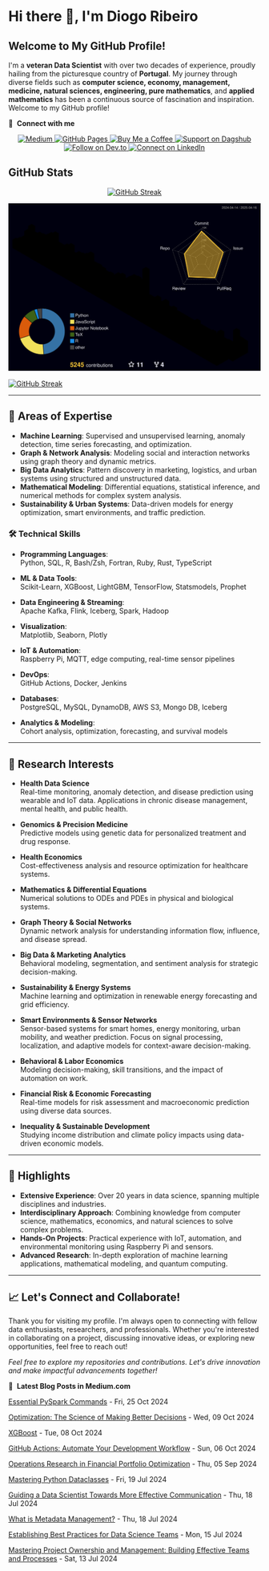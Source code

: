 # Hi there 👋, I'm Diogo Ribeiro

## Welcome to My GitHub Profile!

I'm a **veteran Data Scientist** with over two decades of experience, proudly hailing from the picturesque country of **Portugal**. My journey through diverse fields such as **computer science, economy, management, medicine, natural sciences, engineering, pure mathematics**, and **applied mathematics** has been a continuous source of fascination and inspiration. Welcome to my GitHub profile!

🔗 &nbsp;**Connect with me**

<div align="center">
  <a href="https://medium.com/@neverforget-1975">
    <img src="https://img.shields.io/badge/Medium-Follow%20Me-2bbc8a?logo=medium" alt="Medium" />
  </a>
  <a href="https://diogoribeiro7.github.io">
    <img src="https://img.shields.io/badge/GitHub%20Pages-Deployed-007BFF?logo=github" alt="GitHub Pages" />
  </a>
  <a href="https://buymeacoffee.com/diogoribeiro7">
    <img src="https://img.shields.io/badge/Buy%20Me%20a%20Coffee-Support%20Me-FFDD00" alt="Buy Me a Coffee" />
  </a>
  <a href="https://dagshub.com/DiogoRibeiro7">
    <img src="https://img.shields.io/badge/Support%20on-Dagshub-9cf" alt="Support on Dagshub" />
  </a>
  <a href="https://dev.to/diogoribeiro7">
    <img src="https://img.shields.io/badge/Follow%20on-Dev.to-blue" alt="Follow on Dev.to" />
  </a>
  <a href="https://www.linkedin.com/in/diogo-ribeiro-9094604a/">
    <img src="https://img.shields.io/badge/Connect%20on-LinkedIn-blue" alt="Connect on LinkedIn" />
  </a>
</div>

## GitHub Stats

<p align="center">
  <a href="https://git.io/streak-stats">
    <img src="https://streak-stats.demolab.com?user=DiogoRibeiro7&theme=highcontrast&hide_border=true" alt="GitHub Streak">
  </a>
</p>

<p align="center" >
	<picture>
	  <source media="(prefers-color-scheme: dark)"  srcset="https://raw.githubusercontent.com/DiogoRibeiro7/diogoribeiro7/main/profile-3d-contrib/night.svg" />
	  <source media="(prefers-color-scheme: light)" srcset="https://raw.githubusercontent.com/DiogoRibeiro7/diogoribeiro7/main/profile-3d-contrib/day.svg" />
	  <img alt="github profile contributions chart"    src="https://raw.githubusercontent.com/DiogoRibeiro7/diogoribeiro7/main/profile-3d-contrib/night.svg" />
	</picture>
</p>

<a href="https://git.io/streak-stats"><img src="https://streak-stats.demolab.com?user=DiogoRibeiro7&theme=dark&hide_border=true&mode=weekly" alt="GitHub Streak" /></a>

<!--START_SECTION_LINES_OF_CODE:readme-info-->
<!--END_SECTION_LINES_OF_CODE:readme-info-->

---

## 🧠 Areas of Expertise

- **Machine Learning**: Supervised and unsupervised learning, anomaly detection, time series forecasting, and optimization.
- **Graph & Network Analysis**: Modeling social and interaction networks using graph theory and dynamic metrics.
- **Big Data Analytics**: Pattern discovery in marketing, logistics, and urban systems using structured and unstructured data.
- **Mathematical Modeling**: Differential equations, statistical inference, and numerical methods for complex system analysis.
- **Sustainability & Urban Systems**: Data-driven models for energy optimization, smart environments, and traffic prediction.

### 🛠️ **Technical Skills**

- **Programming Languages**:  
  Python, SQL, R, Bash/Zsh, Fortran, Ruby, Rust, TypeScript

- **ML & Data Tools**:  
  Scikit-Learn, XGBoost, LightGBM, TensorFlow, Statsmodels, Prophet

- **Data Engineering & Streaming**:  
  Apache Kafka, Flink, Iceberg, Spark, Hadoop

- **Visualization**:  
  Matplotlib, Seaborn, Plotly

- **IoT & Automation**:  
  Raspberry Pi, MQTT, edge computing, real-time sensor pipelines

- **DevOps**:  
  GitHub Actions, Docker, Jenkins

- **Databases**:  
  PostgreSQL, MySQL, DynamoDB, AWS S3, Mongo DB, Iceberg

- **Analytics & Modeling**:  
  Cohort analysis, optimization, forecasting, and survival models

---

## 🔭 Research Interests

- **Health Data Science**  
  Real-time monitoring, anomaly detection, and disease prediction using wearable and IoT data. Applications in chronic disease management, mental health, and public health.

- **Genomics & Precision Medicine**  
  Predictive models using genetic data for personalized treatment and drug response.

- **Health Economics**  
  Cost-effectiveness analysis and resource optimization for healthcare systems.

- **Mathematics & Differential Equations**  
  Numerical solutions to ODEs and PDEs in physical and biological systems.

- **Graph Theory & Social Networks**  
  Dynamic network analysis for understanding information flow, influence, and disease spread.

- **Big Data & Marketing Analytics**  
  Behavioral modeling, segmentation, and sentiment analysis for strategic decision-making.

- **Sustainability & Energy Systems**  
  Machine learning and optimization in renewable energy forecasting and grid efficiency.

- **Smart Environments & Sensor Networks**  
  Sensor-based systems for smart homes, energy monitoring, urban mobility, and weather prediction. Focus on signal processing, localization, and adaptive models for context-aware decision-making.

- **Behavioral & Labor Economics**  
  Modeling decision-making, skill transitions, and the impact of automation on work.

- **Financial Risk & Economic Forecasting**  
  Real-time models for risk assessment and macroeconomic prediction using diverse data sources.

- **Inequality & Sustainable Development**  
  Studying income distribution and climate policy impacts using data-driven economic models.

---

## 🌟 Highlights

- **Extensive Experience**: Over 20 years in data science, spanning multiple disciplines and industries.
- **Interdisciplinary Approach**: Combining knowledge from computer science, mathematics, economics, and natural sciences to solve complex problems.
- **Hands-On Projects**: Practical experience with IoT, automation, and environmental monitoring using Raspberry Pi and sensors.
- **Advanced Research**: In-depth exploration of machine learning applications, mathematical modeling, and quantum computing.

---

## 📈 Let's Connect and Collaborate!

Thank you for visiting my profile. I'm always open to connecting with fellow data enthusiasts, researchers, and professionals. Whether you're interested in collaborating on a project, discussing innovative ideas, or exploring new opportunities, feel free to reach out!

*Feel free to explore my repositories and contributions. Let's drive innovation and make impactful advancements together!*

📕 &nbsp;**Latest Blog Posts in Medium.com**
<!-- blog starts -->
[Essential PySpark Commands](https://neverforget-1975.medium.com/essential-pyspark-commands-ecffd57445c6) - Fri, 25 Oct 2024

[Optimization: The Science of Making Better Decisions](https://medium.com/operations-research-bit/optimization-the-science-of-making-better-decisions-a1bdac0b3343) - Wed, 09 Oct 2024

[XGBoost](https://medium.com/operations-research-bit/xgboost-seamless-integration-with-python-libraries-for-superior-machine-learning-a2e4322575f8) - Tue, 08 Oct 2024

[GitHub Actions: Automate Your Development Workflow](https://medium.com/operations-research-bit/github-actions-automate-your-development-workflow-defb2d5393b4) - Sun, 06 Oct 2024

[Operations Research in Financial Portfolio Optimization](https://medium.com/operations-research-bit/operations-research-in-financial-portfolio-optimization-2490e054118f) - Thu, 05 Sep 2024

[Mastering Python Dataclasses](https://tutorials.botsfloor.com/mastering-python-dataclasses-743eeb6feaaa) - Fri, 19 Jul 2024

[Guiding a Data Scientist Towards More Effective Communication](https://medium.com/operations-research-bit/guiding-a-data-scientist-towards-more-effective-communication-dff40aa4c143) - Thu, 18 Jul 2024

[What is Metadata Management?](https://neverforget-1975.medium.com/what-is-metadata-management-4b37fa5792d6) - Thu, 18 Jul 2024

[Establishing Best Practices for Data Science Teams](https://neverforget-1975.medium.com/establishing-best-practices-for-data-science-teams-38e501abca85) - Mon, 15 Jul 2024

[Mastering Project Ownership and Management: Building Effective Teams and Processes](https://neverforget-1975.medium.com/mastering-project-ownership-and-management-building-effective-teams-and-processes-24fc98f73268) - Sat, 13 Jul 2024
<!-- blog ends -->
